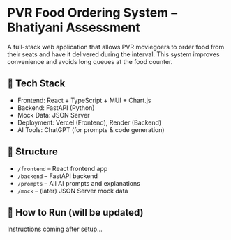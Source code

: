 # PVR Food Ordering System – Bhatiyani Assessment

A full-stack web application that allows PVR moviegoers to order food from their seats and have it delivered during the interval. This system improves convenience and avoids long queues at the food counter.

## 🧱 Tech Stack

- Frontend: React + TypeScript + MUI + Chart.js
- Backend: FastAPI (Python)
- Mock Data: JSON Server
- Deployment: Vercel (Frontend), Render (Backend)
- AI Tools: ChatGPT (for prompts & code generation)

## 📁 Structure

- `/frontend` – React frontend app
- `/backend` – FastAPI backend
- `/prompts` – All AI prompts and explanations
- `/mock` – (later) JSON Server mock data

## 🚀 How to Run (will be updated)

Instructions coming after setup...
